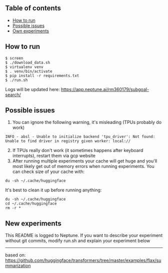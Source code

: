 ## Table of contents
* [How to run](#how-to-run)
* [Possible issues](#possible-issues)
* [Own experiments](#own-experiments)

## How to run
```
$ screen
$ ./download_data.sh
$ virtualenv venv
$ . venv/bin/activate
$ pip install -r requirements.txt
$ ./run.sh
```

Logs will be updated here:
https://app.neptune.ai/rm360179/subgoal-search/
	
## Possible issues
1. You can ignore the following warning, it's misleading (TPUs probably do work)
```
INFO - absl - Unable to initialize backend 'tpu_driver': Not found: Unable to find driver in registry given worker: local://
```
2. If TPUs really don't work (it sometimes happens after keyboard interrupts), restart them via gcp website
3. After running multiple experiments your cache will get huge and you'll most likely get out of memory errors when running experiments. You can check size of your cache with:
```
du -sh ~/.cache/huggingface
```
It's best to clean it up before running anything:
```
du -sh ~/.cache/huggingface
cd ~/.cache/huggingface
rm -r *
```
	
## New experiments
This README is logged to Neptune.
If you want to describe your experiment without git commits, modify run.sh and explain your experiment below

-------

based on:
https://github.com/huggingface/transformers/tree/master/examples/flax/summarization

